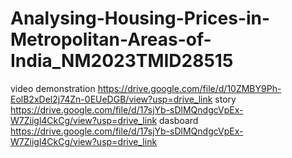 # Analysing-Housing-Prices-in-Metropolitan-Areas-of-India_NM2023TMID28515
video demonstration https://drive.google.com/file/d/10ZMBY9Ph-EolB2xDel2j74Zn-0EUeDGB/view?usp=drive_link
story https://drive.google.com/file/d/17sjYb-sDlMQndgcVpEx-W7Ziigl4CkCg/view?usp=drive_link
dasboard https://drive.google.com/file/d/17sjYb-sDlMQndgcVpEx-W7Ziigl4CkCg/view?usp=drive_link
